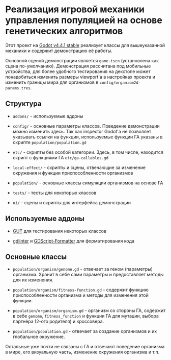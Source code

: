 # Реализация игровой механики управления популяцией на основе генетических алгоритмов



Этот проект на [Godot v4.4.1 stable](https://godotengine.org/download/archive/4.4.1-stable/) реализует классы для вышеуказанной механики и содержит демонстрацию её работы.



Основной сценой демонстрации является `game.tscn` (установлена как сцена по-умолчанию). Демонстрация рассчитана под мобильные устройства, для более удобного тестирования на декстопе может понадобиться изменить размеры viewport'а в настройках проекта и изменить границы мира для организмов в `config/organism2d-params.tres`.

## Структура

- `addons/` - используемые аддоны

- `config/` - основные параметры классов. Поведение демонстрации можно изменить здесь. Так как inspector Godot'а не позволяет указывать ссылки на функции, используемые функции ГА указаны в скрипте `population/population.gd`

- `etc/` - скрипты без особой категории. Здесь, в том числе, находится скрипт с функциями ГА `etc/ga-callables.gd`

- `local-effect/` - скрипты и сцены, отвечающие за изменение окружения и функции приспособленности организмов

- `population/` - основные классы симуляции организмов на основе ГА

- `tests/` - тесты для некоторых классов

- `ui/` - сцены и скрипты для интерфейса демонстрации

## Используемые аддоны

- [GUT](https://github.com/bitwes/Gut) для тестирования некоторых классов

- [gdlinter](https://github.com/el-falso/gdlinter/) и [GDScript-Formatter](https://github.com/Daylily-Zeleen/GDScript-Formatter) для форматирования кода

## Основные классы

- `population/organism/genome.gd` - отвечает за геном (параметры) организма. Хранит в себе сами параметры и предоставляет методы для их изменения.

- `population/organism/fitness-function.gd` - содержит функцию приспособленности организма и методы для изменения этой функции.

- `population/organism/organism.gd` - организм со стороны ГА, содержит в себе `genome`, `fitness_function` и функции ГА для мутации, выбора партнёра (2-ого родителя) и кроссовера.

- `population/population.gd` - отвечает за создание организмов и их глобальное окружение.

Остальные уже почти не связаны с ГА и отвечают поведение организма в мире, его визуальную часть, изменение окружения организма и т.п.


